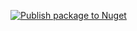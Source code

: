 [![Publish package to Nuget](https://github.com/0605AbMu/result-wrapper/actions/workflows/pack.yml/badge.svg)](https://github.com/0605AbMu/result-wrapper/actions/workflows/pack.yml)
